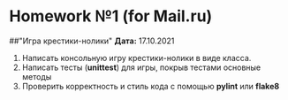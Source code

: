 # Homework №1 (for Mail.ru)
##"Игра крестики-нолики"
**Дата:** 17.10.2021

1. Написать консольную игру крестики-нолики в виде класса.
2. Написать тесты (**unittest**) для игры, покрыв тестами основные методы
3. Проверить корректность и стиль кода с помощью **pylint** или **flake8**


